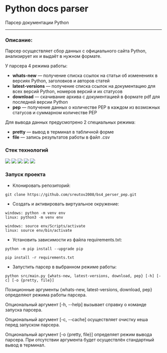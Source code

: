 # Python docs parser

Парсер документации Python

____

### Описание:

Парсер осуществляет сбор данных с официального сайта Python, анализирует их  и выдаёт в нужном формате.

У парсера 4 режима работы:
- **whats-new** — получение списка ссылок на статьи об изменениях в версиях Python, заголовков и авторов статей
- **latest-versions** — получение списка ссылок на документацию для всех версий Python, номеров версий и их статусов
- **download** — скачивание архива с документацией в формате pdf для последней версии Python
- **pep** — получение данных о количестве PEP в каждом из возможных статусов и суммарном количестве PEP

Для вывода данных предусмотрено 2 специальных режима:
- **pretty** — вывод в терминал в табличной форме
- **file** — запись результатов работы в файл .csv

### Стек технологий 

![](https://img.shields.io/badge/Python-3.7-black?style=flat&logo=python) 
![](https://img.shields.io/badge/BeautifulSoup-4.9.3-black?style=flat)
![](https://img.shields.io/badge/Requests_cache-0.6.3-black?style=flat)
![](https://img.shields.io/badge/TQDM-4.61.0-black?style=flat&logo=tqdm)
![](https://img.shields.io/badge/PrettyTable-2.1.0-black?style=flat)

### Запуск проекта
- Клонировать репозиторий:
```
git clone https://github.com/sreutov2008/bs4_perser_pep.git
```

- Cоздать и активировать виртуальное окружение:

```
windows: python -m venv env
linux: python3 -m venv env
```

```
windows: source env/Scripts/activate
linux: source env/bin/activate
```

- Установить зависимости из файла requirements.txt:

```
python -m pip install --upgrade pip
```

```
pip install -r requirements.txt
```

- Запустить парсер в выбранном режиме работы:

```
python src/main.py {whats-new, latest-versions, download, pep} [-h] [-c] [-o {pretty, file}]
```

Позиционные аргументы {whats-new, latest-versions, download, pep} определяют режима работы парсера.

Опциональный аргумент [-h, --help] вызывает справку о команде запуска парсера.

Опциональный аргумент [-c, --cache] осуществляет очистку кеша перед запуском парсера.

Опциональный аргумент [-o {pretty, file}] определяет режим вывода парсера. При отсутствии аргумента будет осуществлён стандартный вывод в терминал.


